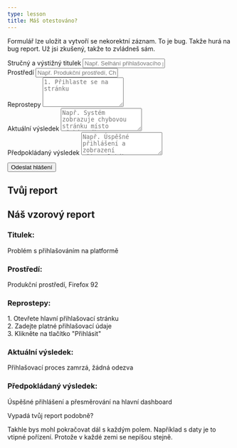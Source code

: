 ```yaml
---
type: lesson
title: Máš otestováno?
---
```


Formulář lze uložit a vytvoří se nekorektní záznam. To je bug. Takže hurá na bug report. Už jsi zkušený, takže to zvládneš sám.

<form>
<div>
<label for="title">Stručný a výstižný titulek</label>
<input type="text" id="title" name="title" placeholder="Např. Selhání přihlašovacího procesu" required>
</div>

<div>
<label for="environment">Prostředí</label>
<input type="text" id="environment" name="environment" placeholder="Např. Produkční prostředí, Chrome 91" required>
</div>

<div>
<label for="reproduction-steps">Reprostepy</label>
<textarea id="reproduction-steps" name="reproduction-steps" rows="4" placeholder="1. Přihlaste se na stránku" required></textarea>
</div>

<div>
<label for="current-result">Aktuální výsledek</label>
<textarea id="current-result" name="current-result" rows="3" placeholder="Např. Systém zobrazuje chybovou stránku místo očekávaného dashboardu" required></textarea>
</div>

<div>
<label for="expected-result">Předpokládaný výsledek</label>
<textarea id="expected-result" name="expected-result" rows="3" placeholder="Např. Úspěšné přihlášení a zobrazení uživatelského dashboardu" required></textarea>
</div>

<button type="submit" class="submit-form">Odeslat hlášení</button>
<div class="reports-container">
<div class="report">
<h2>Tvůj report</h2>
<div id="user-report"></div>
</div>
<div class="report">
<h2>Náš vzorový report</h2>
<div id="example-report">
<div class="report-field">
<h3>Titulek:</h3>
Problém s přihlašováním na platformě
</div>
<div class="report-field">
<h3>Prostředí:</h3>
Produkční prostředí, Firefox 92
</div>
<div class="report-field">
<h3>Reprostepy:</h3>
1. Otevřete hlavní přihlašovací stránku<br>
2. Zadejte platné přihlašovací údaje<br>
3. Klikněte na tlačítko "Přihlásit"
</div>
<div class="report-field">
<h3>Aktuální výsledek:</h3>
Přihlašovací proces zamrzá, žádná odezva
</div>
<div class="report-field">
<h3>Předpokládaný výsledek:</h3>
Úspěšné přihlášení a přesměrování na hlavní dashboard
</div>
</div>
</div>
</div>
<script>
		const form = document.querySelector('form');
		const submitButton = document.querySelector('.submit-form');
		const reportsContainer = document.querySelector('.reports-container');
		const userReportContainer = document.getElementById('user-report');
		form.addEventListener('submit', (event) => {
				event.preventDefault();
				const formData = new FormData(form);
				const reportData = {
						title: formData.get('title'),
						environment: formData.get('environment'),
						reproductionSteps: formData.get('reproduction-steps'),
						currentResult: formData.get('current-result'),
						expectedResult: formData.get('expected-result')
				};
				userReportContainer.innerHTML = `
						<div class="report-field">
								<h3>Titulek:</h3>
								${reportData.title}
						</div>
						<div class="report-field">
								<h3>Prostředí:</h3>
								${reportData.environment}
						</div>
						<div class="report-field">
								<h3>Reprostepy:</h3>
								${reportData.reproductionSteps}
						</div>
						<div class="report-field">
								<h3>Aktuální výsledek:</h3>
								${reportData.currentResult}
						</div>
						<div class="report-field">
								<h3>Předpokládaný výsledek:</h3>
								${reportData.expectedResult}
						</div>
				`;
				reportsContainer.style.display = 'grid';
				form.reset();
				submitButton.blur();
				reportsContainer.scrollIntoView({ behavior: 'smooth' });
		});
</script>
</form>

Vypadá tvůj report podobně?

Takhle bys mohl pokračovat dál s každým polem. Například s daty je to vtipné pořízení. Protože v každé zemi se nepíšou stejně.
